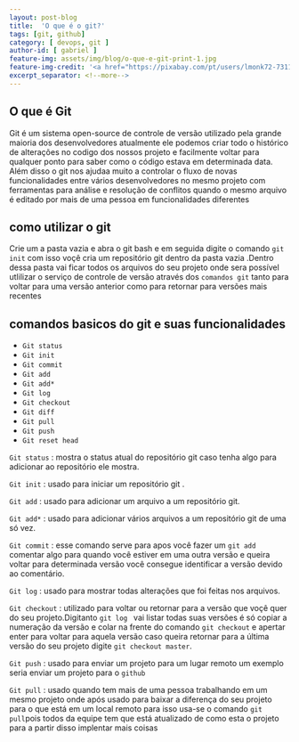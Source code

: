 ```yaml
---
layout: post-blog
title:  'O que é o git?'
tags: [git, github]
category: [ devops, git ]
author-id: [ gabriel ]
feature-img: assets/img/blog/o-que-e-git-print-1.jpg
feature-img-credit: '<a href="https://pixabay.com/pt/users/lmonk72-731125/" target="_blank">Lmonk72</a>'
excerpt_separator: <!--more-->
---
```


## O que é Git

Git é um sistema open-source de controle de versão utilizado pela grande maioria dos desenvolvedores atualmente ele podemos criar todo o histórico de alterações no codigo dos nossos projeto e facilmente voltar para qualquer ponto para saber como o código estava em determinada data.
Além disso o git nos ajudaa muito a controlar o fluxo de novas funcionalidades entre vários desenvolvedores no mesmo projeto com ferramentas para análise e resolução de conflitos quando o mesmo arquivo é editado por mais de uma pessoa em funcionalidades diferentes

## como utilizar o git
Crie um a pasta vazia e abra o git bash e em seguida digite o comando `git init` com isso voçê cria um repositório git dentro da pasta vazia .Dentro dessa pasta vai ficar todos os arquivos do seu projeto onde sera possível utlilizar o serviço de controle de versão através dos `comandos git` tanto para voltar para uma versão anterior como para retornar para versões mais recentes

## comandos basicos do git e suas funcionalidades
- `Git status` 
- `Git init`
- `Git commit` 
- `Git add`
- `Git add*`
- `Git log`
- `Git checkout `
- `Git diff`
- `Git pull`
- `Git push`
- `Git reset head`


`Git status` : mostra o status atual do repositório git caso tenha algo para adicionar ao repositório ele mostra.

`Git init` : usado para iniciar um repositório git .

`Git add` :  usado para adicionar um arquivo a um repositório git.

`Git add*` : usado para adicionar vários arquivos a um repositório git de uma só vez.

`Git commit` : esse comando serve para  apos você fazer um `git add` comentar algo para quando você estiver em uma outra versão e queira voltar para determinada versão você consegue identificar a versão devido ao comentário.

`Git log` : usado para mostrar todas alterações que foi feitas nos arquivos.

`Git checkout` : utilizado para voltar ou retornar para a versão que voçê quer do seu projeto.Digitanto `git log ` vai listar todas suas versões é só copiar a numeração da versão e colar na frente do comando `git checkout` e apertar enter para voltar para aquela versão caso queira retornar para a última versão do seu projeto digite `git checkout master`.

`Git push` : usado para enviar um projeto para um lugar remoto um exemplo seria enviar um projeto para o `github`

`Git pull` : usado quando tem mais de uma pessoa trabalhando em um mesmo projeto onde após  usado para baixar a diferença do seu projeto para o que está em um local remoto para isso usa-se o comando `git pull`pois todos da equipe tem que está atualizado de como esta o projeto para a partir  disso implentar mais coisas










